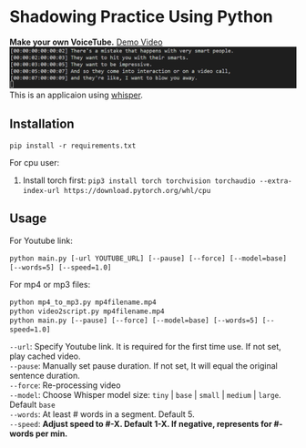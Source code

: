 # Shadowing Practice Using Python
**Make your own VoiceTube.**
[Demo Video](https://www.youtube.com/watch?v=CEIoTZkU71c)
![img](image.png)
This is an applicaion using [whisper](https://github.com/openai/whisper).

## Installation
```
pip install -r requirements.txt
```

For cpu user:
1. Install torch first: `pip3 install torch torchvision torchaudio --extra-index-url https://download.pytorch.org/whl/cpu`

## Usage
For Youtube link:
```
python main.py [-url YOUTUBE_URL] [--pause] [--force] [--model=base] [--words=5] [--speed=1.0]
```

For mp4 or mp3 files:
```
python mp4_to_mp3.py mp4filename.mp4  
python video2script.py mp4filename.mp4
python main.py [--pause] [--force] [--model=base] [--words=5] [--speed=1.0]
```

`--url`: Specify Youtube link. It is required for the first time use. If not set, play cached video. \
`--pause`: Manually set pause duration. If not set, It will equal the original sentence duration. \
`--force`: Re-processing video  \
`--model`: Choose Whisper model size: `tiny` | `base` | `small` | `medium` | `large`. Default `base` \
`--words`: At least # words in a segment. Default 5. \
`--speed`: **Adjust speed to #-X. Default 1-X. If negative, represents for #-words per min.**
